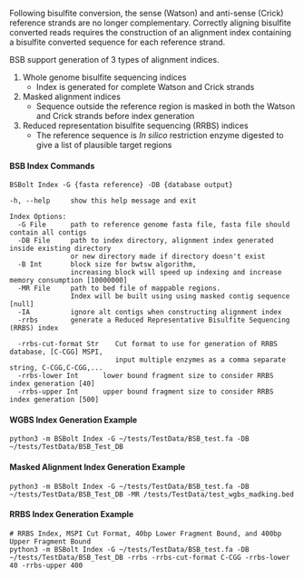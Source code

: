 
Following bisulfite conversion, the sense (Watson) and anti-sense (Crick) reference strands are no longer complementary. 
Correctly aligning bisulfite converted reads requires the construction of an alignment index containing a bisulfite 
converted sequence for each reference strand.

BSB support generation of 3 types of alignment indices.

1. Whole genome bisulfite sequencing indices
    - Index is generated for complete Watson and Crick strands
2. Masked alignment indices
    - Sequence outside the reference region is masked in both the Watson and Crick strands before index generation
3. Reduced representation bisulfite sequencing (RRBS) indices
    - The reference sequence is *In silico* restriction enzyme digested to give a list of plausible target regions

#### **BSB Index Commands**

```shell
BSBolt Index -G {fasta reference} -DB {database output}

-h, --help     show this help message and exit

Index Options:
  -G File      path to reference genome fasta file, fasta file should contain all contigs
  -DB File     path to index directory, alignment index generated inside existing directory
               or new directory made if directory doesn't exist
  -B Int       block size for bwtsw algorithm,
               increasing block will speed up indexing and increase memory consumption [10000000]
  -MR File     path to bed file of mappable regions.
               Index will be built using using masked contig sequence [null]
  -IA          ignore alt contigs when constructing alignment index
  -rrbs        generate a Reduced Representative Bisulfite Sequencing (RRBS) index

  -rrbs-cut-format Str    Cut format to use for generation of RRBS database, [C-CGG] MSPI,
                          input multiple enzymes as a comma separate string, C-CGG,C-CGG,...
  -rrbs-lower Int      lower bound fragment size to consider RRBS index generation [40]
  -rrbs-upper Int      upper bound fragment size to consider RRBS index generation [500]
```

#### **WGBS Index Generation Example**

```shell
python3 -m BSBolt Index -G ~/tests/TestData/BSB_test.fa -DB ~/tests/TestData/BSB_Test_DB 
```

#### **Masked Alignment Index Generation Example**

```shell
python3 -m BSBolt Index -G ~/tests/TestData/BSB_test.fa -DB ~/tests/TestData/BSB_Test_DB -MR /tests/TestData/test_wgbs_madking.bed
```

#### **RRBS Index Generation Example**

```shell
# RRBS Index, MSPI Cut Format, 40bp Lower Fragment Bound, and 400bp Upper Fragment Bound
python3 -m BSBolt Index -G ~/tests/TestData/BSB_test.fa -DB ~/tests/TestData/BSB_Test_DB -rrbs -rrbs-cut-format C-CGG -rrbs-lower 40 -rrbs-upper 400
```

